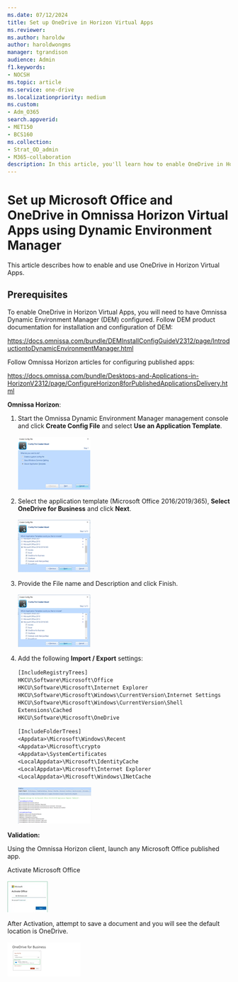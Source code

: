 ```yaml
---
ms.date: 07/12/2024
title: Set up OneDrive in Horizon Virtual Apps
ms.reviewer: 
ms.author: haroldw
author: haroldwongms
manager: tgrandison
audience: Admin
f1.keywords:
- NOCSH
ms.topic: article
ms.service: one-drive
ms.localizationpriority: medium
ms.custom:
- Adm_O365
search.appverid:
- MET150
- BCS160
ms.collection:
- Strat_OD_admin
- M365-collaboration
description: In this article, you'll learn how to enable OneDrive in Horizon Virtual Apps.
---
```


# Set up Microsoft Office and OneDrive in Omnissa Horizon Virtual Apps using Dynamic Environment Manager

This article describes how to enable and use OneDrive in Horizon Virtual Apps.

## Prerequisites

To enable OneDrive in Horizon Virtual Apps, you will need to have Omnissa Dynamic Environment Manager (DEM) configured. Follow DEM product documentation for installation and configuration of DEM:

https://docs.omnissa.com/bundle/DEMInstallConfigGuideV2312/page/IntroductiontoDynamicEnvironmentManager.html

Follow Omnissa Horizon articles for configuring published apps:

https://docs.omnissa.com/bundle/Desktops-and-Applications-in-HorizonV2312/page/ConfigureHorizon8forPublishedApplicationsDelivery.html


**Omnissa Horizon**:

1.	Start the Omnissa Dynamic Environment Manager management console and click **Create Config File** and select **Use an Application Template**. \
\
![Screenshot of Create Config File.](media/horizon/1-create-config-file.png)

1.	Select the application template (Microsoft Office 2016/2019/365), **Select OneDrive for Business** and click **Next**. \
\
![Screenshot of Select and application Template.](media/horizon/2-application-template.png)

1.	Provide the File name and Description and click Finish. \
\
![Screenshot of File name.](media/horizon/3-file-name.png)

1.	Add the following **Import / Export** settings:

    `[IncludeRegistryTrees]` \
`HKCU\Software\Microsoft\Office` \
`HKCU\Software\Microsoft\Internet Explorer` \
`HKCU\Software\Microsoft\Windows\CurrentVersion\Internet Settings` \
`HKCU\Software\Microsoft\Windows\CurrentVersion\Shell Extensions\Cached` \
`HKCU\Software\Microsoft\OneDrive`

    `[IncludeFolderTrees]` \
`<Appdata>\Microsoft\Windows\Recent` \
`<Appdata>\Microsoft\crypto` \
`<Appdata>\SystemCertificates` \
`<LocalAppdata>\Microsoft\IdentityCache` \
`<LocalAppdata>\Microsoft\Internet Explorer` \
`<LocalAppdata>\Microsoft\Windows\INetCache` \
\
![Screenshot of Import / Export Settings.](media/horizon/4-import-export.png)

**Validation:**

Using the Omnissa Horizon client, launch any Microsoft Office published app.

Activate Microsoft Office \
\
![Screenshot of Activation.](media/horizon/activate.jpg)

After Activation, attempt to save a document and you will see the default location is OneDrive. \
\
![Screenshot of OneDrive.](media/horizon/validate.png)
